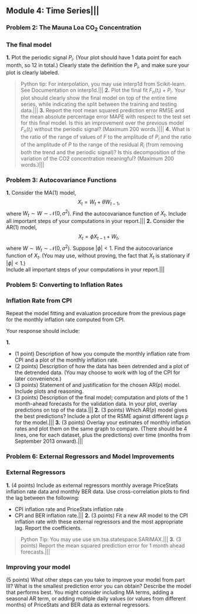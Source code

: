 ## Module 4: Time Series|||
### Problem 2: The Mauna Loa CO<sub>2</sub> Concentration
### The final model  
**1.** Plot the periodic signal $P_i$. (Your plot should have 1 data point for each month, so 12 in total.) Clearly state the definition the $P_i$, and make sure your plot is clearly labeled.
>Python tip: For interpolation, you may use interp1d from Scikit-learn. See Documentation on interp1d.|||
**2.** Plot the final fit $F_n(t_i)+P_i$. Your plot should clearly show the final model on top of the entire time series, while indicating the split between the training and testing data.|||
**3.** Report the root mean squared prediction error RMSE and the mean absolute percentage error MAPE with respect to the test set for this final model. Is this an improvement over the previous model $F_n(t_i)$ without the periodic signal? (Maximum 200 words.)|||
**4.** What is the ratio of the range of values of $F$ to the amplitude of $P_i$ and the ratio of the amplitude of $P$ to the range of the residual $R_i$ (from removing both the trend and the periodic signal)? Is this decomposition of the variation of the CO2 concentration meaningful? (Maximum 200 words.)|||

### Problem 3: Autocovariance Functions
**1.** Consider the MA(1) model,
$$X_t = W_t + \theta W_{t-1},$$
where $W_t\sim W\sim\mathcal{N}(0,\sigma^2)$. Find the autocovariance function of $X_t$.
Include all important steps of your computations in your report.|||
**2.** Consider the AR(1) model,
$$X_t=\phi X_{t-1}+W_t,$$
where $W\sim W_t\sim\mathcal{N}(0,\sigma^2)$. Suppose $|\phi|<1$. Find the autocovariance function of ${X_t}$. (You may use, without proving, the fact that ${X_t}$ is stationary if $|\phi|<1$.)  
Include all important steps of your computations in your report.|||

### Problem 5: Converting to Inflation Rates
### Inflation Rate from CPI
Repeat the model fitting and evaluation procedure from the previous page for the monthly inflation rate computed from CPI.

Your response should include:

**1.** 
- (1 point) Description of how you compute the monthly inflation rate from CPI and a plot of the monthly inflation rate.  
- (2 points) Description of how the data has been detrended and a plot of the detrended data. (You may choose to work with log of the CPI for later convenience.)  
- (3 points) Statement of and justification for the chosen AR($p$) model. Include plots and reasoning.  
- (3 points) Description of the final model; computation and plots of the 1 month-ahead forecasts for the validation data. In your plot, overlay predictions on top of the data.|||
**2.** (3 points) Which AR($p$) model gives the best predictions? Include a plot of the RSME against different lags $p$ for the model.|||
**3.** (3 points) Overlay your estimates of monthly inflation rates and plot them on the same graph to compare. (There should be 4 lines, one for each dataset, plus the predictions) over time (months from September 2013 onward).|||

### Problem 6: External Regressors and Model Improvements
### External Regressors
**1.** (4 points) Include as external regressors monthly average PriceStats inflation rate data and monthly BER data. Use cross-correlation plots to find the lag between the following:
- CPI inflation rate and PriceStats inflation rate
- CPI and BER inflation rate.|||
**2.** (3 points) Fit a new AR model to the CPI inflation rate with these external regressors and the most appropriate lag. Report the coefficients.
> Python Tip: You may use use sm.tsa.statespace.SARIMAX.|||
**3.** (3 points) Report the mean squared prediction error for 1 month ahead forecasts.|||
### Improving your model  
(5 points) What other steps can you take to improve your model from part III? What is the smallest prediction error you can obtain? Describe the model that performs best. You might consider including MA terms, adding a seasonal AR term, or adding multiple daily values (or values from different months) of PriceStats and BER data as external regressors.
